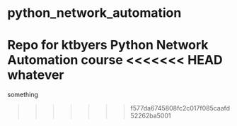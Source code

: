 # python_network_automation
Repo for ktbyers Python Network Automation course
<<<<<<< HEAD
whatever
=======
something
>>>>>>> f577da6745808fc2c017f085caafd52262ba5001
